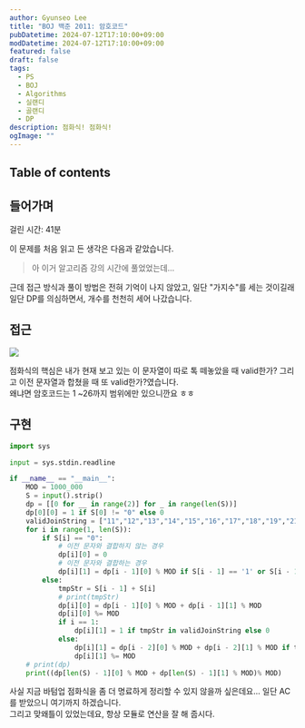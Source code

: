 ```yaml
---
author: Gyunseo Lee
title: "BOJ 백준 2011: 암호코드"
pubDatetime: 2024-07-12T17:10:00+09:00
modDatetime: 2024-07-12T17:10:00+09:00
featured: false
draft: false
tags:
  - PS
  - BOJ
  - Algorithms
  - 실랜디
  - 골랜디
  - DP
description: 점화식! 점화식!
ogImage: ""
---
```


## Table of contents

## 들어가며

걸린 시간: 41분

이 문제를 처음 읽고 든 생각은 다음과 같았습니다.

> 아 이거 알고리즘 강의 시간에 풀었었는데...

근데 접근 방식과 풀이 방법은 전혀 기억이 나지 않았고, 일단 "가지수"를 세는 것이길래 일단 DP를 의심하면서, 개수를 천천히 세어 나갔습니다.

## 접근

![](https://res.cloudinary.com/gyunseo-blog/image/upload/f_auto/v1720772016/image_gmspan.png)

점화식의 핵심은 내가 현재 보고 있는 이 문자열이 따로 톡 떼놓았을 때 valid한가? 그리고 이전 문자열과 합쳤을 때 또 valid한가?였습니다.  
왜냐면 암호코드는 1 ~26까지 범위에만 있으니깐요 ㅎㅎ

## 구현

```python
import sys

input = sys.stdin.readline

if __name__ == "__main__":
    MOD = 1000_000
    S = input().strip()
    dp = [[0 for __ in range(2)] for _ in range(len(S))]
    dp[0][0] = 1 if S[0] != "0" else 0
    validJoinString = ["11","12","13","14","15","16","17","18","19","21","22","23","24","25","26"]
    for i in range(1, len(S)):
        if S[i] == "0":
            # 이전 문자와 결합하지 않는 경우
            dp[i][0] = 0
            # 이전 문자와 결합하는 경우
            dp[i][1] = dp[i - 1][0] % MOD if S[i - 1] == '1' or S[i - 1] == '2' else 0
        else:
            tmpStr = S[i - 1] + S[i]
            # print(tmpStr)
            dp[i][0] = dp[i - 1][0] % MOD + dp[i - 1][1] % MOD
            dp[i][0] %= MOD
            if i == 1:
                dp[i][1] = 1 if tmpStr in validJoinString else 0
            else:
                dp[i][1] = dp[i - 2][0] % MOD + dp[i - 2][1] % MOD if tmpStr in validJoinString else 0
                dp[i][1] %= MOD
    # print(dp)
    print((dp[len(S) - 1][0] % MOD + dp[len(S) - 1][1] % MOD)% MOD)
```

사실 지금 바텀업 점화식을 좀 더 명료하게 정리할 수 있지 않을까 싶은데요... 일단 AC를 받았으니 여기까지 하겠습니다.  
그리고 맞왜틀이 있었는데요, 항상 모듈로 연산을 잘 해 줍시다.
